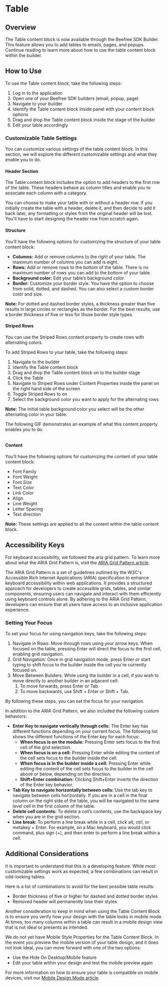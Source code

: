 # Table

## Overview

The Table content block is now available through the Beefree SDK Builder. This feature allows you to add tables to emails, pages, and popups. Continue reading to learn more about how to use the table content block within the builder.&#x20;

## How to Use

To use the Table content block, take the following steps:

1. Log in to the application
2. Open one of your Beefree SDK builders (email, popup, page)
3. Navigate to your builder
4. Identify the Table content block inside panel with your content block options
5. Drag and drop the Table content block inside the stage of the builder
6. Edit your table accordingly

### Customizable Table Settings

You can customize various settings of the table content block. In this section, we will explore the different customizable settings and what they enable you to do.&#x20;

#### Header Section

The Table content block includes the option to add headers to the first row of the table. These headers behave as column titles and enable you to associate each column with a category.

You can choose to make your table with or without a header row. If you initially create the table with a header, delete it, and then decide to add it back later, any formatting or styles from the original header will be lost. You'll have to start designing the header row from scratch again.

#### Structure

You’ll have the following options for customizing the structure of your table content block:

* **Columns:** Add or remove columns to the right of your table. The maximum number of columns you can add is eight.
* **Rows:** Add or remove rows to the bottom of the table. There is no maximum number of rows you can add to the bottom of your table.
* **Background color:** Edit your table’s background color.
* **Border:** Customize your border style. You have the option to choose from solid, dotted, and dashed. You can also select a custom border color and size.

**Note:** For dotted and dashed border styles, a thickness greater than five results in large circles or rectangles as the border. For the best results, use a border thickness of five or less for those border style types.

#### Striped Rows

You can use the Striped Rows content property to create rows with alternating colors.

To add Striped Rows to your table, take the following steps:

1. Navigate to the builder
2. Identify the Table content block
3. Drag and drop the Table content block on to the builder stage
4. Click the Table
5. Navigate to Striped Rows under Content Properties inside the panel on the right hand side of the screen
6. Toggle Striped Rows to on
7. Select the background color you want to apply for the alternating rows

**Note:** The initial table background color you select will be the other alternating color in your table.

The following GIF demonstrates an example of what this content property enables you to do.

<figure><img src="https://lh7-eu.googleusercontent.com/lw8gaZg0W4E0WpHLDTtqFgFEWUMxK8GZGpibHFplQLYgLXos5MtrLF6wamJCUt5GrQcRu8IFwP3V_B6lPBsVuU1FMfkQ-K1dckMLr3uXf6BK5aZw9cXBV0JrRr0EdGyOzPIn_H9zG9EQ-e75YAK-Wsw" alt=""><figcaption></figcaption></figure>

#### Content

You’ll have the following options for customizing the content of your table content block:

* Font Family
* Font Weight
* Font Size
* Text Color
* Link Color
* Align
* Line Weight
* Letter Spacing
* Text direction

**Note:** These settings are applied to all the content within the table content block.

## Accessibility Keys

For keyboard accessibility, we followed the aria grid pattern. To learn more about what the ARIA Grid Pattern is, visit the [ARIA Grid Pattern article](https://www.w3.org/WAI/ARIA/apg/patterns/grid/).

The ARIA Grid Pattern is a set of guidelines outlined by the W3C's Accessible Rich Internet Applications (ARIA) specification to enhance keyboard accessibility within web applications. It provides a structured approach for developers to create accessible grids, tables, and similar components, ensuring users can navigate and interact with them efficiently using keyboard controls alone. By adhering to the ARIA Grid Pattern, developers can ensure that all users have access to an inclusive application experience.

### Setting Your Focus

To set your focus for using navigation keys, take the following steps:

1. Navigate in Rows: Move through rows using your arrow keys. When focused on the table, pressing Enter will direct the focus to the first cell, enabling grid navigation.
2. Grid Navigation: Once in grid navigation mode, press Enter or start typing to shift focus to the builder inside the cell you're currently focused on.
3. Move Between Builders: While using the builder in a cell, if you wish to move directly to another builder in an adjacent cell:
   1. To move forwards, press Enter or Tab.
   2. To move backwards, use Shift + Enter or Shift + Tab.

By following these steps, you can set the focus for your navigation.

In addition to the ARIA Grid Pattern, we also included the following custom behaviors:

* **Enter Key to navigate vertically through cells:** The Enter key has different functions depending on your current focus. The following list shows the different functions of the Enter key for each focus:
  * **When focus is on the module:** Pressing Enter sets focus to the first cell of the grid selection.
  * **When focus is on a cell:** Pressing Enter while editing the content of the cell sets focus to the builder inside the cell.&#x20;
  * **When focus is in the builder inside a cell:** Pressing Enter while editing the content of the cell sets focus to the builder in the cell above or below, depending on the direction.&#x20;
  * **Shift+Enter combination:** Clicking Shift+Enter inverts the direction of the Enter key behavior.
* **Tab Key to navigate horizontally between cells:** Use the tab key to navigate between cells horizontally. If you are in a cell in the final column on the right side of the table, you will be navigated to the same level cell in the first column of the table.&#x20;
* **Delete cell contents:** To delete a cell’s contents, use the backspace key when you are in the grid section.
* **Line break:** To perform a line break while in a cell, click alt, ctrl, or metakey + Enter. For example, on a Mac keyboard, you would click command, plus sign (+), and then enter to perform a line break within a cell.

## Additional Considerations

It is important to understand that this is a developing feature. While most customizable settings work as expected, a few combinations can result in odd-looking tables.

Here is a list of combinations to avoid for the best possible table results:

* Border thickness of five or higher for dashed and dotted border styles
* Removed header will permanently lose their styles

Another consideration to keep in mind when using the Table Content Block is to ensure you verify how your design with the table looks in mobile mode. At times, too many columns within a table can result in a mobile design view that is not ideal or presents as intended.&#x20;

We do not yet have Mobile Style Properties for the Table Content Block. In the event you preview the mobile version of your table design, and it does not look ideal, you can move forward with one of the two options:

* Use the Hide On Desktop/Mobile feature
* Edit your table within your design and test the mobile preview again

For more information on how to ensure your table is compatible on mobile devices, visit our [Mobile Design Mode article](https://devportal.beefree.io/hc/en-us/articles/10679589051154-Mobile-design-mode).
